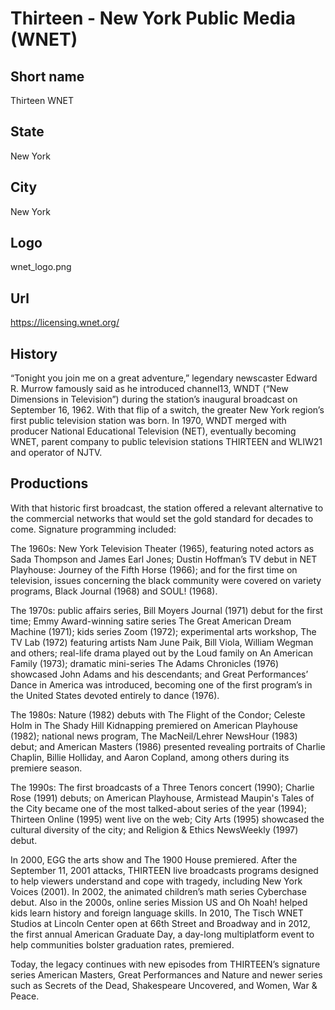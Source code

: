 # Thirteen - New York Public Media (WNET)

## Short name

Thirteen WNET

## State

New York

## City

New York

## Logo

wnet\_logo.png

## Url

https://licensing.wnet.org/

## History

“Tonight you join me on a great adventure,” legendary newscaster Edward R. 
Murrow famously said as he introduced channel13, WNDT (“New Dimensions in 
Television”) during the station’s inaugural broadcast on September 16, 1962. 
With that flip of a switch, the greater New York region’s first public 
television station was born. In 1970, WNDT merged with producer National 
Educational Television (NET), eventually becoming WNET, parent company to 
public television stations THIRTEEN and WLIW21 and operator of NJTV. 


## Productions

With that historic first broadcast, the station offered a relevant 
alternative to the commercial networks that would set the gold standard for 
decades to come. Signature programming included:

The 1960s: New York Television Theater (1965), featuring noted actors as 
Sada Thompson and James Earl Jones; Dustin Hoffman’s TV debut in NET 
Playhouse: Journey of the Fifth Horse (1966); and for the first time on 
television, issues concerning the black community were covered on variety 
programs, Black Journal (1968) and SOUL! (1968).

The 1970s: public affairs series, Bill Moyers Journal (1971) debut for the 
first time; Emmy Award-winning satire series The Great American Dream 
Machine (1971); kids series Zoom (1972); experimental arts workshop, The TV 
Lab (1972) featuring artists Nam June Paik, Bill Viola, William Wegman and 
others; real-life drama played out by the Loud family on An American Family 
(1973); dramatic mini-series The Adams Chronicles (1976) showcased John 
Adams and his descendants; and Great Performances’ Dance in America was 
introduced, becoming one of the first program’s in the United States devoted 
entirely to dance (1976). 

The 1980s: Nature (1982) debuts with The Flight of the Condor; Celeste Holm 
in The Shady Hill Kidnapping premiered on American Playhouse (1982); 
national news program, The MacNeil/Lehrer NewsHour (1983) debut; and 
American Masters (1986) presented revealing portraits of Charlie Chaplin, 
Billie Holliday, and Aaron Copland, among others during its premiere season.

The 1990s: The first broadcasts of a Three Tenors concert (1990); Charlie 
Rose (1991) debuts; on American Playhouse, Armistead Maupin's Tales of the 
City became one of the most talked-about series of the year (1994); Thirteen 
Online (1995) went live on the web; City Arts (1995) showcased the cultural 
diversity of the city; and Religion & Ethics NewsWeekly (1997) debut. 

In 2000, EGG the arts show and The 1900 House premiered. After the September 
11, 2001 attacks, THIRTEEN live broadcasts programs designed to help viewers 
understand and cope with tragedy, including New York Voices (2001). In 2002, 
the animated children’s math series Cyberchase debut. Also in the 2000s, 
online series Mission US and Oh Noah! helped kids learn history and foreign 
language skills. In 2010, The Tisch WNET Studios at Lincoln Center open at 
66th Street and Broadway and in 2012, the first annual American Graduate 
Day, a day-long multiplatform event to help communities bolster graduation 
rates, premiered. 

Today, the legacy continues with new episodes from THIRTEEN’s signature 
series American Masters, Great Performances and Nature and newer series 
such as Secrets of the Dead, Shakespeare Uncovered, and Women, War & Peace.

